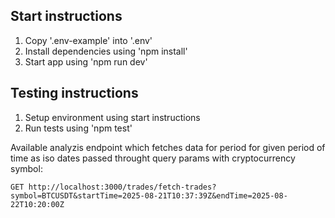 
## Start instructions

1. Copy '.env-example' into '.env'
2. Install dependencies using 'npm install'
3. Start app using 'npm run dev'
  
## Testing instructions

1. Setup environment using start instructions
2. Run tests using 'npm test'

Available analyzis endpoint which fetches data for period for given period of time as iso dates passed throught query params with cryptocurrency symbol:

```
GET http://localhost:3000/trades/fetch-trades?symbol=BTCUSDT&startTime=2025-08-21T10:37:39Z&endTime=2025-08-22T10:20:00Z
```
